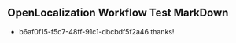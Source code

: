 ## OpenLocalization Workflow Test MarkDown
* b6af0f15-f5c7-48ff-91c1-dbcbdf5f2a46 
thanks!<!--HONumber=Mar16_HO2-->
